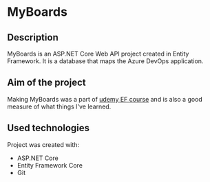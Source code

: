 # MyBoards
## Description
MyBoards is an ASP.NET Core Web API project created in Entity Framework. 
It is a database that maps the Azure DevOps application. 
## Aim of the project 
Making MyBoards was a part of [udemy EF course](https://www.udemy.com/course/c-net-entity-framework-core/) and is also a good measure of what things I've learned.
## Used technologies
Project was created with:
* ASP.NET Core
* Entity Framework Core
* Git
